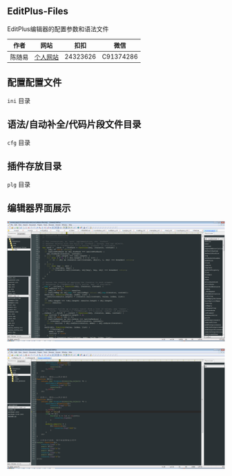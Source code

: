 ## EditPlus-Files

EditPlus编辑器的配置参数和语法文件

|作者|网站|扣扣|微信|
|---|---|---|---|
|陈随易|[个人网站](http://chensuiyi.com)|24323626|C91374286|

## 配置配置文件

`ini` 目录

## 语法/自动补全/代码片段文件目录

`cfg` 目录

## 插件存放目录

`plg` 目录

## 编辑器界面展示

![编辑器展示图](./img/1.png)

![编辑器展示图](./img/2.png)
